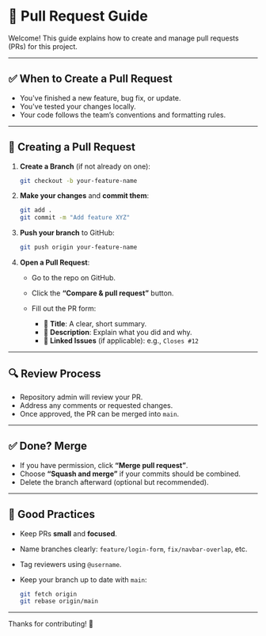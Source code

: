 
# 📃 Pull Request Guide

Welcome! This guide explains how to create and manage pull requests (PRs) for this project.

---

## ✅ When to Create a Pull Request

- You've finished a new feature, bug fix, or update.
- You've tested your changes locally.
- Your code follows the team’s conventions and formatting rules.

---

## 🚀 Creating a Pull Request

1. **Create a Branch** (if not already on one):

   ```bash
   git checkout -b your-feature-name
    ```

2. **Make your changes** and **commit them**:

   ```bash
   git add .
   git commit -m "Add feature XYZ"
   ```

3. **Push your branch** to GitHub:

   ```bash
   git push origin your-feature-name
   ```

4. **Open a Pull Request**:

   - Go to the repo on GitHub.
   - Click the **“Compare & pull request”** button.
   - Fill out the PR form:

     - 📌 **Title**: A clear, short summary.
     - 📝 **Description**: Explain what you did and why.
     - 🎯 **Linked Issues** (if applicable): e.g., `Closes #12`

---

## 🔍 Review Process

- Repository admin will review your PR.
- Address any comments or requested changes.
- Once approved, the PR can be merged into `main`.

---

## ✅ Done? Merge

- If you have permission, click **“Merge pull request”**.
- Choose **“Squash and merge”** if your commits should be combined.
- Delete the branch afterward (optional but recommended).

---

## 🧼 Good Practices

- Keep PRs **small** and **focused**.
- Name branches clearly: `feature/login-form`, `fix/navbar-overlap`, etc.
- Tag reviewers using `@username`.
- Keep your branch up to date with `main`:

  ```bash
  git fetch origin
  git rebase origin/main
  ```

---

Thanks for contributing! 🎉
